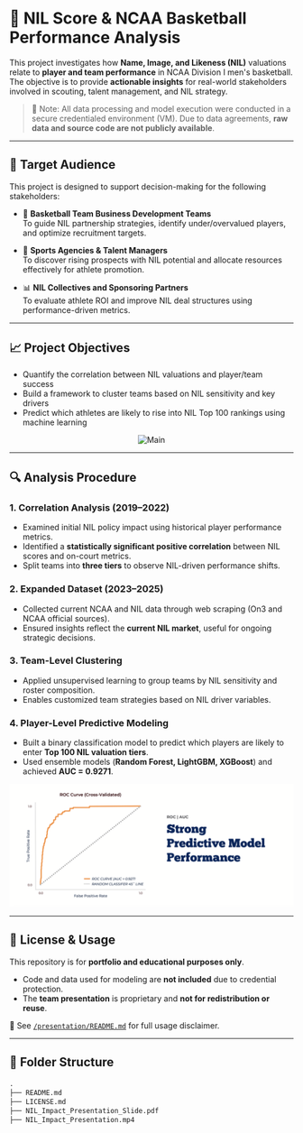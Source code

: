 # 🏀 NIL Score & NCAA Basketball Performance Analysis

This project investigates how **Name, Image, and Likeness (NIL)** valuations relate to **player and team performance** in NCAA Division I men's basketball. The objective is to provide **actionable insights** for real-world stakeholders involved in scouting, talent management, and NIL strategy.

> 📌 Note: All data processing and model execution were conducted in a secure credentialed environment (VM). Due to data agreements, **raw data and source code are not publicly available**.

---

## 🎯 Target Audience

This project is designed to support decision-making for the following stakeholders:

- 🏀 **Basketball Team Business Development Teams**  
  To guide NIL partnership strategies, identify under/overvalued players, and optimize recruitment targets.

- 🤝 **Sports Agencies & Talent Managers**  
  To discover rising prospects with NIL potential and allocate resources effectively for athlete promotion.

- 📊 **NIL Collectives and Sponsoring Partners**  
  To evaluate athlete ROI and improve NIL deal structures using performance-driven metrics.

---

## 📈 Project Objectives

- Quantify the correlation between NIL valuations and player/team success
- Build a framework to cluster teams based on NIL sensitivity and key drivers
- Predict which athletes are likely to rise into NIL Top 100 rankings using machine learning

<p align="center">
  <img src="images/presentation_main.png" alt="Main" width="600"/>
</p>

---

## 🔍 Analysis Procedure

### 1. Correlation Analysis (2019–2022)
- Examined initial NIL policy impact using historical player performance metrics.
- Identified a **statistically significant positive correlation** between NIL scores and on-court metrics.
- Split teams into **three tiers** to observe NIL-driven performance shifts.

### 2. Expanded Dataset (2023–2025)
- Collected current NCAA and NIL data through web scraping (On3 and NCAA official sources).
- Ensured insights reflect the **current NIL market**, useful for ongoing strategic decisions.

### 3. Team-Level Clustering
- Applied unsupervised learning to group teams by NIL sensitivity and roster composition.
- Enables customized team strategies based on NIL driver variables.

### 4. Player-Level Predictive Modeling
- Built a binary classification model to predict which players are likely to enter **Top 100 NIL valuation tiers**.
- Used ensemble models (**Random Forest, LightGBM, XGBoost**) and achieved **AUC = 0.9271**.

<p align="center">
  <img src="images/auc.png" alt="ROC Curve" width="600"/>
</p>

---

## 📄 License & Usage

This repository is for **portfolio and educational purposes only**.  

- Code and data used for modeling are **not included** due to credential protection.
- The **team presentation** is proprietary and **not for redistribution or reuse**.

📁 See [`/presentation/README.md`](./presentation/README.md) for full usage disclaimer.

---

## 📂 Folder Structure

```plaintext
.
├── README.md
├── LICENSE.md
├── NIL_Impact_Presentation_Slide.pdf
├── NIL_Impact_Presentation.mp4
